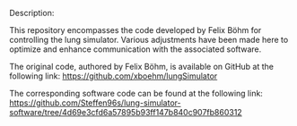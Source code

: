 Description:

This repository encompasses the code developed by Felix Böhm for controlling the lung simulator. Various adjustments have been made here to optimize and enhance communication with the associated software.

The original code, authored by Felix Böhm, is available on GitHub at the following link: https://github.com/xboehm/lungSimulator

The corresponding software code can be found at the following link: https://github.com/Steffen96s/lung-simulator-software/tree/4d69e3cfd6a57895b93ff147b840c907fb860312
